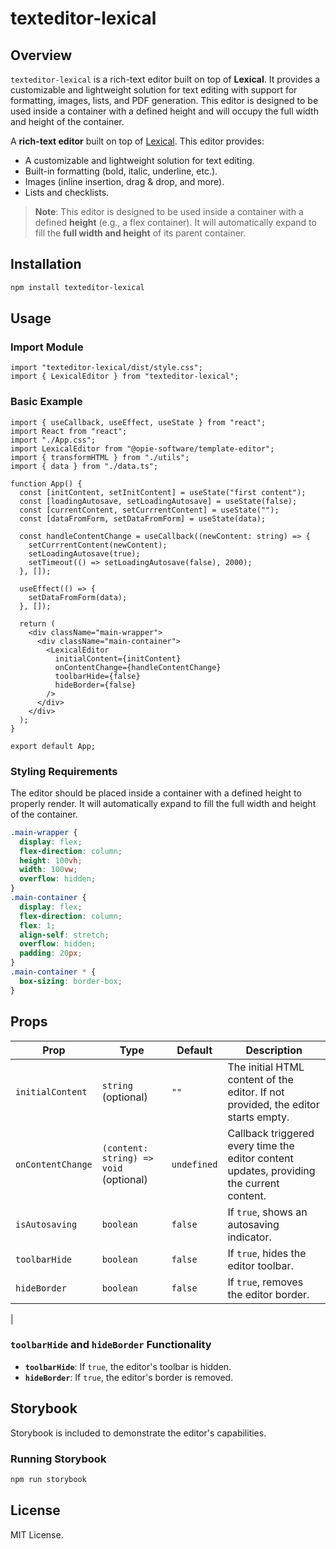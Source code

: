 # texteditor-lexical

## Overview

`texteditor-lexical` is a rich-text editor built on top of **Lexical**. It provides a customizable and lightweight solution for text editing with support for formatting, images, lists, and PDF generation. This editor is designed to be used inside a container with a defined height and will occupy the full width and height of the container.

A **rich-text editor** built on top of [Lexical](https://lexical.dev/). This editor provides:

- A customizable and lightweight solution for text editing.
- Built-in formatting (bold, italic, underline, etc.).
- Images (inline insertion, drag & drop, and more).
- Lists and checklists.

> **Note**: This editor is designed to be used inside a container with a defined **height** (e.g., a flex container). It will automatically expand to fill the **full width and height** of its parent container.

## Installation

```sh
npm install texteditor-lexical
```

## Usage

### Import Module

```tsx
import "texteditor-lexical/dist/style.css";
import { LexicalEditor } from "texteditor-lexical";
```

### Basic Example

```tsx
import { useCallback, useEffect, useState } from "react";
import React from "react";
import "./App.css";
import LexicalEditor from "@opie-software/template-editor";
import { transformHTML } from "./utils";
import { data } from "./data.ts";

function App() {
  const [initContent, setInitContent] = useState("first content");
  const [loadingAutosave, setLoadingAutosave] = useState(false);
  const [currentContent, setCurrrentContent] = useState("");
  const [dataFromForm, setDataFromForm] = useState(data);

  const handleContentChange = useCallback((newContent: string) => {
    setCurrrentContent(newContent);
    setLoadingAutosave(true);
    setTimeout(() => setLoadingAutosave(false), 2000);
  }, []);

  useEffect(() => {
    setDataFromForm(data);
  }, []);

  return (
    <div className="main-wrapper">
      <div className="main-container">
        <LexicalEditor
          initialContent={initContent}
          onContentChange={handleContentChange}
          toolbarHide={false}
          hideBorder={false}
        />
      </div>
    </div>
  );
}

export default App;
```

### Styling Requirements

The editor should be placed inside a container with a defined height to properly render. It will automatically expand to fill the full width and height of the container.

```css
.main-wrapper {
  display: flex;
  flex-direction: column;
  height: 100vh;
  width: 100vw;
  overflow: hidden;
}
.main-container {
  display: flex;
  flex-direction: column;
  flex: 1;
  align-self: stretch;
  overflow: hidden;
  padding: 20px;
}
.main-container * {
  box-sizing: border-box;
}
```

## Props

| Prop              | Type                                   | Default     | Description                                                                              |
| ----------------- | -------------------------------------- | ----------- | ---------------------------------------------------------------------------------------- |
| `initialContent`  | `string` (optional)                    | `""`        | The initial HTML content of the editor. If not provided, the editor starts empty.        |
| `onContentChange` | `(content: string) => void` (optional) | `undefined` | Callback triggered every time the editor content updates, providing the current content. |
| `isAutosaving`    | `boolean`                              | `false`     | If `true`, shows an autosaving indicator.                                                |
| `toolbarHide`     | `boolean`                              | `false`     | If `true`, hides the editor toolbar.                                                     |
| `hideBorder`      | `boolean`                              | `false`     | If `true`, removes the editor border.                                                    |

|

### `toolbarHide` and `hideBorder` Functionality

- **`toolbarHide`**: If `true`, the editor's toolbar is hidden.
- **`hideBorder`**: If `true`, the editor's border is removed.

## Storybook

Storybook is included to demonstrate the editor's capabilities.

### Running Storybook

```sh
npm run storybook
```

## License

MIT License.
